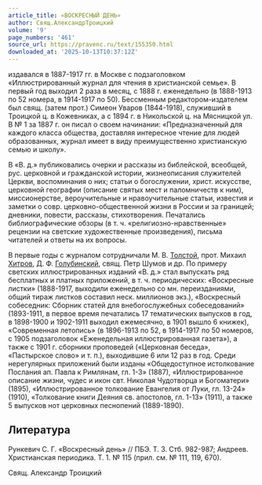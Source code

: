 ```yaml
---
article_title: «ВОСКРЕСНЫЙ ДЕНЬ»
author: Свящ.АлександрТроицкий
volume: '9'
page_numbers: '461'
source_url: https://pravenc.ru/text/155350.html
downloaded_at: '2025-10-13T10:37:12Z'
---
```


издавался в 1887-1917 гг. в Москве с подзаголовком «Иллюстрированный журнал для чтения в христианской семье». В первый год выходил 2 раза в месяц, с 1888 г. еженедельно (в 1888-1913 по 52 номера, в 1914-1917 по 50). Бессменным редактором-издателем был свящ. (затем прот.) Симеон Уваров (1844-1918), служивший в Троицкой ц. в Кожевниках, а с 1894 г. в Никольской ц. на Мясницкой ул. В № 1 за 1887 г. он писал о своем начинании: «Предназначенный для каждого класса общества, доставляя интересное чтение для людей образованных, журнал имеет в виду преимущественно христианскую семью и школу».

В «В. д.» публиковались очерки и рассказы из библейской, всеобщей, рус. церковной и гражданской истории, жизнеописания служителей Церкви, воспоминания о них; статьи о богослужении, христ. искусстве, церковной географии (описание святых мест и паломничеств к ним), миссионерстве, вероучительные и нравоучительные статьи, известия и заметки о совр. церковно-общественной жизни в России и за границей; дневники, повести, рассказы, стихотворения. Печатались библиографические обзоры (в т. ч. «религиозно-нравственные» рецензии на светские художественные произведения), письма читателей и ответы на их вопросы.

В первые годы с журналом сотрудничали М. В. [Толстой](https://pravenc.ru/text/Толстой.html), прот. Михаил [Хитров](https://pravenc.ru/text/Хитров.html), Д. Ф. [Голубинский](https://pravenc.ru/text/Голубинский.html), свящ. Петр Шумов и др. По примеру светских иллюстрированных изданий «В. д.» стал выпускать ряд бесплатных и платных приложений, в т. ч. периодических: «Воскресные листки» (1888-1917, выходили еженедельно со мн. переизданиями, общий тираж листков составил неск. миллионов экз.), «Воскресный собеседник: Сборник статей для внебогослужебных собеседований» (1893-1911, в первое время печатались 17 тематических выпусков в год, в 1898-1900 и 1902-1911 выходил ежемесячно, в 1901 вышло 6 книжек), «Современная летопись» (в 1896-1913 по 52, в 1914-1917 по 50 номеров, с 1905 подзаголовок «Еженедельная иллюстрированная газета»), а также с 1901 г. сборники проповедей («Церковная беседа», «Пастырское слово» и т. п.), выходившие 6 или 12 раз в год. Среди нерегулярных приложений были изданы «Общедоступное истолкование Послания ап. Павла к Римлянам, гл. 1-3» (1887), «Иллюстрированное описание жизни, чудес и икон свт. Николая Чудотворца и Богоматери» (1895), «Иллюстрированное толкование Евангелия от Луки, гл. 13-24» (1910), «Толкование книги Деяния св. апостолов, гл. 1-13» (1911), а также 5 выпусков нот церковных песнопений (1889-1890).

## Литература

Рункевич С. Г. «Воскресный день» // ПБЭ. Т. 3. Стб. 982-987; Андреев. Христианская периодика. Т. 1. № 115 (прил. см. № 111, 119, 670).

Свящ.  Александр   Троицкий
